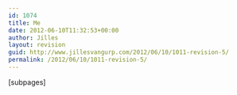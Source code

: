 ```yaml
---
id: 1074
title: Me
date: 2012-06-10T11:32:53+00:00
author: Jilles
layout: revision
guid: http://www.jillesvangurp.com/2012/06/10/1011-revision-5/
permalink: /2012/06/10/1011-revision-5/
---
```

[subpages]